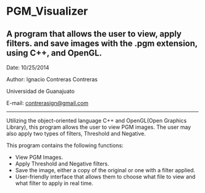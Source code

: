 PGM_Visualizer
==============

A program that allows the user to view, apply filters. and save images with the .pgm extension, using C++, and OpenGL.
---------------------------------------------------------------------------------------------------------

Date: 10/25/2014

Author: Ignacio Contreras Contreras

Universidad de Guanajuato

E-mail: contrerasign@gmail.com

---------------------------------------------------------------------------------------------------------

Utilizing the object-oriented language C++ and OpenGL(Open Graphics Library), this program allows the user to view PGM 
images.  The user may also apply two types of filters, Threshold and Negative.

This program contains the following functions:
* View PGM Images.
* Apply Threshold and Negative filters.
* Save the image, either a copy of the original or one with a filter applied. 
* User-friendly interface that allows them to choose what file to view and what filter to apply in real time.

